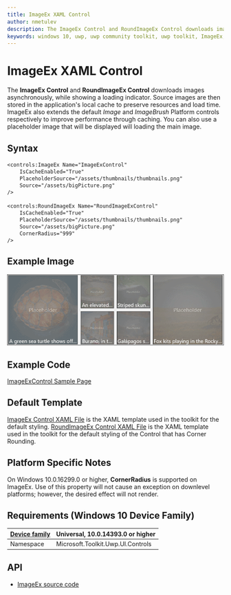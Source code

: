 ```yaml
---
title: ImageEx XAML Control
author: nmetulev
description: The ImageEx Control and RoundImageEx Control downloads images asynchronously, while showing a loading indicator.
keywords: windows 10, uwp, uwp community toolkit, uwp toolkit, ImageEx, RoundImageEx, xaml control, xaml
---
```


# ImageEx XAML Control

The **ImageEx Control** and **RoundImageEx Control** downloads images asynchronously, while showing a loading indicator. Source images are then stored in the application's local cache to preserve resources and load time. ImageEx also extends the default *Image* and *ImageBrush* Platform controls respectively to improve performance through caching. 
You can also use a placeholder image that will be displayed will loading the main image.
 
## Syntax

```xaml
<controls:ImageEx Name="ImageExControl"
	IsCacheEnabled="True"
	PlaceholderSource="/assets/thumbnails/thumbnails.png"
	Source="/assets/bigPicture.png"
/> 

<controls:RoundImageEx Name="RoundImageExControl"
	IsCacheEnabled="True"
	PlaceholderSource="/assets/thumbnails/thumbnails.png"
	Source="/assets/bigPicture.png"
	CornerRadius="999"
/> 
```

## Example Image

![ImageEx animation](../resources/images/Controls-ImageEx.gif "ImageEx")

## Example Code

[ImageExControl Sample Page](https://github.com/Microsoft/UWPCommunityToolkit/tree/master/Microsoft.Toolkit.Uwp.SampleApp/SamplePages/ImageEx)

## Default Template 

[ImageEx Control XAML File](https://github.com/Microsoft/UWPCommunityToolkit/blob/master/Microsoft.Toolkit.Uwp.UI.Controls/ImageEx/ImageEx.xaml) is the XAML template used in the toolkit for the default styling.
[RoundImageEx Control XAML File](https://github.com/Microsoft/UWPCommunityToolkit/blob/master/Microsoft.Toolkit.Uwp.UI.Controls/ImageEx/RoundImageEx.xaml) is the XAML template used in the toolkit for the default styling of the Control that has Corner Rounding.

## Platform Specific Notes

On Windows 10.0.16299.0 or higher, **CornerRadius** is supported on ImageEx.  Use of this property will not cause an exception on downlevel platforms; however, the desired effect will not render.

## Requirements (Windows 10 Device Family)

| [Device family](http://go.microsoft.com/fwlink/p/?LinkID=526370) | Universal, 10.0.14393.0 or higher |
| --- | --- |
| Namespace | Microsoft.Toolkit.Uwp.UI.Controls |

## API

* [ImageEx source code](https://github.com/Microsoft/UWPCommunityToolkit/tree/master/Microsoft.Toolkit.Uwp.UI.Controls/ImageEx)

